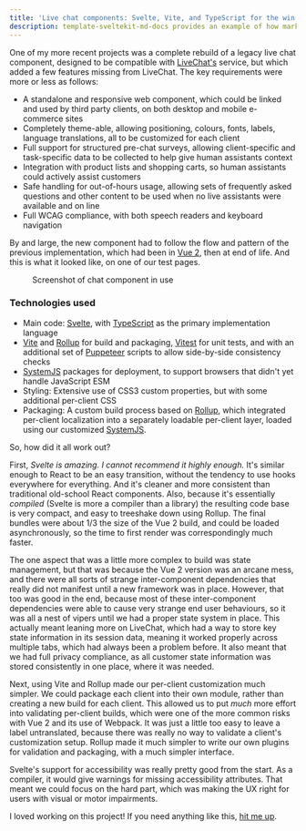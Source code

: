 ```yaml
---
title: 'Live chat components: Svelte, Vite, and TypeScript for the win'
description: template-sveltekit-md-docs provides an example of how markdown docs can be rendered by SvelteKit. Markdown content is supported as natively as possible, this allows compatibility with other markdown editors/renders (ex. github, obsidian).
---
```


One of my more recent projects was a complete rebuild of a legacy live chat
component, designed to be compatible with [LiveChat's](https://www.livechat.com)
service, but which added a few features missing from LiveChat. The key
requirements were more or less as follows:

* A standalone and responsive web component, which could be linked and used by
  third party clients, on both desktop and mobile e-commerce sites
* Completely theme-able, allowing positioning, colours, fonts, labels, language
  translations, all to be customized for each client
* Full support for structured pre-chat surveys, allowing client-specific and
  task-specific data to be collected to help give human assistants context
* Integration with product lists and shopping carts, so human assistants could 
  actively assist customers
* Safe handling for out-of-hours usage, allowing sets of frequently asked
  questions and other content to be used when no live assistants were available
  and on line
* Full WCAG compliance, with both speech readers and keyboard navigation

By and large, the new component had to follow the flow and pattern of the
previous implementation, which had been in [Vue 2](https://v2.vuejs.org), then at end of life.
And this is what it looked like, on one of our test pages.

<figure class="figure">
  <enhanced:img 
    src="$lib/assets/pages/flow-regular-5.png" 
    alt="Screenshot of chat component in use"></enhanced:img>

  <figcaption class="figure-caption">Screenshot of chat component in use</figcaption>
</figure>

### Technologies used

* Main code: [Svelte](https://svelte.dev), with
  [TypeScript](https://www.typescriptlang.org) as the primary implementation
  language
* [Vite](https://vitejs.dev) and [Rollup](https://rollupjs.org) for build and packaging,
  [Vitest](https://vitest.dev) for unit tests, and with an additional set of
  [Puppeteer](https://pptr.dev) scripts to allow side-by-side consistency checks
* [SystemJS](https://github.com/systemjs/systemjs) packages for deployment, to support
  browsers that didn't yet handle JavaScript ESM
* Styling: Extensive use of CSS3 custom properties, but with some additional per-client
  CSS
* Packaging: A custom build process based on [Rollup](https://rollupjs.org), which integrated per-client
  localization into a separately loadable per-client layer, loaded using our customized
  [SystemJS](https://github.com/systemjs/systemjs).

So, how did it all work out?

First, *Svelte is amazing. I cannot recommend it highly enough.* It's similar
enough to React to be an easy transition, without the tendency to use hooks
everywhere for everything. And it's cleaner and more consistent than traditional
old-school React components. Also, because it's essentially *compiled* (Svelte
is more a compiler than a library) the resulting code base is very compact, and
easy to treeshake down using Rollup. The final bundles were about 1/3 the size
of the Vue 2 build, and could be loaded asynchronously, so the time to first
render was correspondingly much faster. 

The one aspect that was a little more complex to build was state management, but
that was because the Vue 2 version was an arcane mess, and there were all sorts
of strange inter-component dependencies that really did not manifest until a new
framework was in place. However, that too was good in the end, because most of
these inter-component dependencies were able to cause very strange end user
behaviours, so it was all a nest of vipers until we had a proper state system in
place. This actually meant leaning more on LiveChat, which had a way to store
key state information in its session data, meaning it worked properly across
multiple tabs, which had always been a problem before. It also meant that we had
full privacy compliance, as all customer state information was stored
consistently in one place, where it was needed.

Next, using Vite and Rollup made our per-client customization much simpler. We
could package each client into their own module, rather than creating a new
build for each client. This allowed us to put *much* more effort into validating
per-client builds, which were one of the more common risks with Vue 2 and its
use of Webpack. It was just a little too easy to leave a label untranslated,
because there was really no way to validate a client's customization setup.
Rollup made it much simpler to write our own plugins for validation and
packaging, with a much simpler interface.

Svelte's support for accessibility was really pretty good from the start. As a
compiler, it would give warnings for missing accessibility attributes. That
meant we could focus on the hard part, which was making the UX right for users
with visual or motor impairments.

I loved working on this project! If you need anything like this, [hit me up](/contact). 